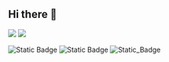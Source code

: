 ## Hi there 👋

[<img src='https://img.shields.io/badge/LinkedIn-0A66C2?style=flat&logo=linkedin&logoColor=white'>](https://www.linkedin.com/in/russell-gooday-1b890a69/)  [<img src='https://img.shields.io/badge/Codepen-000000?style=flat&logo=codepen&logoColor=white'>](https://codepen.io/collection/rxGpxw)

	
![Static Badge](https://img.shields.io/badge/Python-3776AB?style=for-the-badge&logo=python&logoColor=white)  ![Static Badge](https://img.shields.io/badge/JavaScript-F7DF1E?style=for-the-badge&logo=javascript&logoColor=black)  ![Static_Badge](https://img.shields.io/badge/HTML5-E34F26?style=for-the-badge&logo=html5&logoColor=white)
